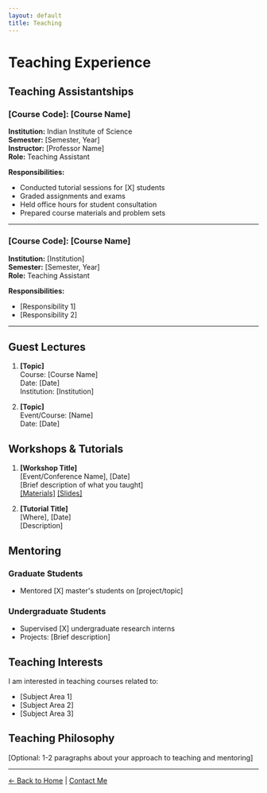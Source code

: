 ```yaml
---
layout: default
title: Teaching
---
```


# Teaching Experience

## Teaching Assistantships

### [Course Code]: [Course Name]
**Institution:** Indian Institute of Science  
**Semester:** [Semester, Year]  
**Instructor:** [Professor Name]  
**Role:** Teaching Assistant

**Responsibilities:**
- Conducted tutorial sessions for [X] students
- Graded assignments and exams
- Held office hours for student consultation
- Prepared course materials and problem sets

---

### [Course Code]: [Course Name]
**Institution:** [Institution]  
**Semester:** [Semester, Year]  
**Role:** Teaching Assistant

**Responsibilities:**
- [Responsibility 1]
- [Responsibility 2]

---

## Guest Lectures

1. **[Topic]**  
   Course: [Course Name]  
   Date: [Date]  
   Institution: [Institution]

2. **[Topic]**  
   Event/Course: [Name]  
   Date: [Date]

## Workshops & Tutorials

1. **[Workshop Title]**  
   [Event/Conference Name], [Date]  
   [Brief description of what you taught]  
   [[Materials]](#) [[Slides]](#)

2. **[Tutorial Title]**  
   [Where], [Date]  
   [Description]

## Mentoring

### Graduate Students
- Mentored [X] master's students on [project/topic]

### Undergraduate Students
- Supervised [X] undergraduate research interns
- Projects: [Brief description]

## Teaching Interests
I am interested in teaching courses related to:
- [Subject Area 1]
- [Subject Area 2]
- [Subject Area 3]

## Teaching Philosophy
[Optional: 1-2 paragraphs about your approach to teaching and mentoring]

---

[← Back to Home](/) | [Contact Me](contact)
